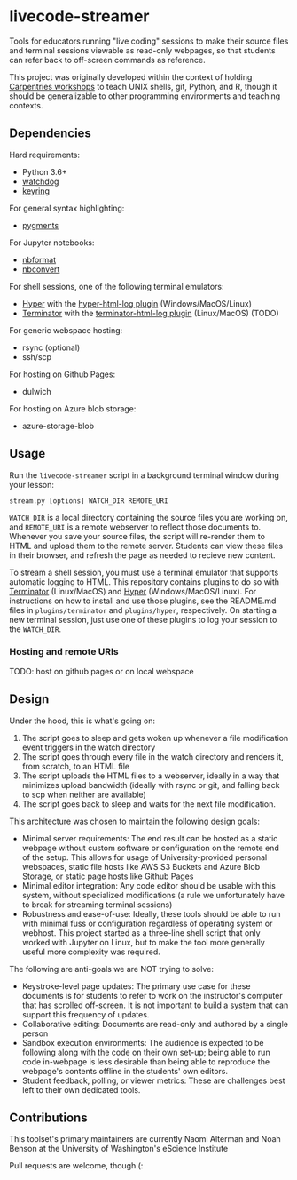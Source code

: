 # livecode-streamer

Tools for educators running "live coding" sessions to make their source files and terminal sessions viewable as read-only webpages, so that students can refer back to off-screen commands as reference.

This project was originally developed within the context of holding [Carpentries workshops](https://carpentries.org/) to teach UNIX shells, git, Python, and R, though it should be generalizable to other programming environments and teaching contexts.

## Dependencies

Hard requirements:
* Python 3.6+
* [watchdog](https://pypi.org/project/watchdog/)
* [keyring](https://pypi.org/project/keyring/)

For general syntax highlighting:
* [pygments](https://pygments.org/)

For Jupyter notebooks:
* [nbformat](https://pypi.org/project/nbformat/)
* [nbconvert](https://pypi.org/project/nbconvert)

For shell sessions, one of the following terminal emulators:
* [Hyper](https://hyper.is/) with the [hyper-html-log plugin](https://github.com/naclomi/hyper-html-log) (Windows/MacOS/Linux)
* [Terminator](https://terminator-gtk3.readthedocs.io/en/latest/) with the [terminator-html-log plugin](https://github.com/naclomi/terminator-html-log) (Linux/MacOS) (TODO)

For generic webspace hosting:
* rsync (optional)
* ssh/scp

For hosting on Github Pages:
* dulwich

For hosting on Azure blob storage:
* azure-storage-blob



## Usage

Run the `livecode-streamer` script in a background terminal window during your lesson:

```
stream.py [options] WATCH_DIR REMOTE_URI
```

`WATCH_DIR` is a local directory containing the source files you are working on, and `REMOTE_URI` is a remote webserver to reflect those documents to. Whenever you save your source files, the script will re-render them to HTML and upload them to the remote server. Students can view these files in their browser, and refresh the page as needed to recieve new content.

To stream a shell session, you must use a terminal emulator that supports automatic logging to HTML. This repository contains plugins to do so with [Terminator](https://terminator-gtk3.readthedocs.io/en/latest/) (Linux/MacOS) and [Hyper](https://hyper.is/) (Windows/MacOS/Linux). For instructions on how to install and use those plugins, see the README.md files in `plugins/terminator` and `plugins/hyper`, respectively. On starting a new terminal session, just use one of these plugins to log your session to the `WATCH_DIR`.

### Hosting and remote URIs

TODO: host on github pages or on local webspace

## Design

Under the hood, this is what's going on:

1. The script goes to sleep and gets woken up whenever a file modification event triggers in the watch directory
2. The script goes through every file in the watch directory and renders it, from scratch, to an HTML file
3. The script uploads the HTML files to a webserver, ideally in a way that minimizes upload bandwidth (ideally with rsync or git, and falling back to scp when neither are available)
4. The script goes back to sleep and waits for the next file modification.

This architecture was chosen to maintain the following design goals:

* Minimal server requirements: The end result can be hosted as a static webpage without custom software or configuration on the remote end of the setup. This allows for usage of University-provided personal webspaces, static file hosts like AWS S3 Buckets and Azure Blob Storage, or static page hosts like Github Pages
* Minimal editor integration: Any code editor should be usable with this system, without specialized modifications (a rule we unfortunately have to break for streaming terminal sessions)
* Robustness and ease-of-use: Ideally, these tools should be able to run with minimal fuss or configuration regardless of operating system or webhost. This project started as a three-line shell script that only worked with Jupyter on Linux, but to make the tool more generally useful more complexity was required.

The following are anti-goals we are NOT trying to solve:

* Keystroke-level page updates: The primary use case for these documents is for students to refer to work on the instructor's computer that has scrolled off-screen. It is not important to build a system that can support this frequency of updates.
* Collaborative editing: Documents are read-only and authored by a single person
* Sandbox execution environments: The audience is expected to be following along with the code on their own set-up; being able to run code in-webpage is less desirable than being able to reproduce the webpage's contents offline in the students' own editors.
* Student feedback, polling, or viewer metrics: These are challenges best left to their own dedicated tools.

## Contributions

This toolset's primary maintainers are currently Naomi Alterman and Noah Benson at the University of Washington's eScience Institute

Pull requests are welcome, though (:


